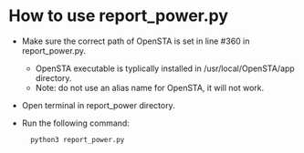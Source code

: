# How to use report_power.py

* Make sure the correct path of OpenSTA is set in line #360 in report_power.py.
    * OpenSTA executable is typlically installed in /usr/local/OpenSTA/app directory.
    * Note: do not use an alias name for OpenSTA, it will not work.
    
* Open terminal in report_power directory.
* Run the following command:

        python3 report_power.py

